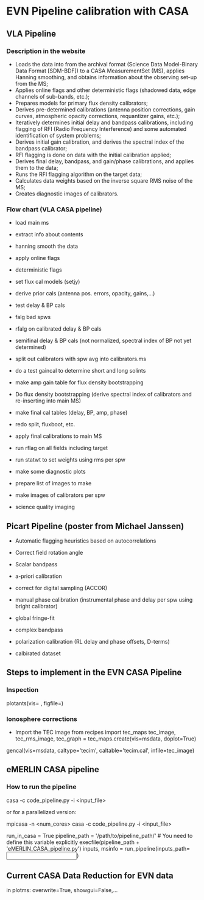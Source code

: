 # EVN Pipeline calibration with CASA


## VLA Pipeline

### Description in the website

- Loads the data into from the archival format (Science Data Model-Binary Data Format [SDM-BDF]) to a CASA MeasurementSet (MS), applies Hanning smoothing, and obtains information about the observing set-up from the MS;
- Applies online flags and other deterministic flags (shadowed data, edge channels of sub-bands, etc.);
- Prepares models for primary flux density calibrators;
- Derives pre-determined calibrations (antenna position corrections, gain curves, atmospheric opacity corrections, requantizer gains, etc.);
- Iteratively determines initial delay and bandpass calibrations, including flagging of RFI (Radio Frequency Interference) and some automated identification of system problems;
- Derives initial gain calibration, and derives the spectral index of the bandpass calibrator;
- RFI flagging is done on data with the initial calibration applied;
- Derives final delay, bandpass, and gain/phase calibrations, and applies them to the data;
- Runs the RFI flagging algorithm on the target data;
- Calculates data weights based on the inverse square RMS noise of the MS;
- Creates diagnostic images of calibrators.
 

### Flow chart (VLA CASA pipeline)

- load main ms
- extract info about contents

- hanning smooth the data

- apply online flags
- deterministic flags

- set flux cal models (setjy)

- derive prior cals (antenna pos. errors, opacity, gains,...)

- test delay & BP cals

- falg bad spws

- rfalg on calibrated delay & BP cals

- semifinal delay & BP cals (not normalized, spectral index of BP not yet determined)

- split out calibrators with spw avg into calibrators.ms
- do a test gaincal to determine short and long solints

- make amp gain table for flux density bootstrapping
- Do flux density bootstrapping (derive spectral index of calibrators and re-inserting into main MS)

- make final cal tables (delay, BP, amp, phase)
- redo split, fluxboot, etc.

- apply final calibrations to main MS

- run rflag on all fields including target

- run statwt to set weights using rms per spw

- make some diagnostic plots

- prepare list of images to make

- make images of calibrators per spw

- science quality imaging



## Picart Pipeline (poster from Michael Janssen)

- Automatic flagging heuristics based on autocorrelations

- Correct field rotation angle
- Scalar bandpass
- a-priori calibration
- correct for digital sampling (ACCOR)

- manual phase calibration (instrumental phase and delay per spw using bright calibrator)

- global fringe-fit

- complex bandpass

- polarization calibration (RL delay and phase offsets, D-terms)

- calbirated dataset




## Steps to implement in the EVN CASA Pipeline

### Inspection

plotants(vis= , figfile=)


### Ionosphere corrections

- Import the TEC image
from recipes import tec_maps
tec_image, tec_rms_image, tec_graph = tec_maps.create(vis=msdata, doplot=True)

gencal(vis=msdata, caltype='tecim', caltable='tecim.cal', infile=tec_image)


## eMERLIN CASA pipeline

### How to run the pipeline

casa -c code_pipeline.py -i <input_file>

or for a parallelized version:

mpicasa -n <num_cores> casa -c code_pipeline.py -i <input_file>

run_in_casa = True
pipeline_path = '/path/to/pipeline_path/'   # You need to define this variable explicitly
execfile(pipeline_path + 'eMERLIN_CASA_pipeline.py')
inputs, msinfo = run_pipeline(inputs_path=<input file>)





## Current CASA Data Reduction for EVN data


in plotms:  overwrite=True, showgui=False,...

